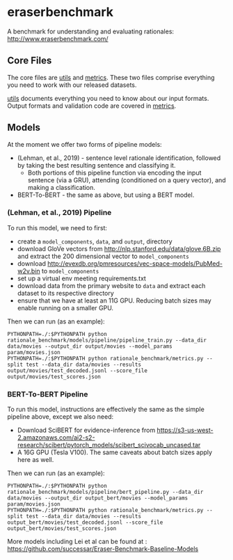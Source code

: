 # eraserbenchmark
A benchmark for understanding and evaluating rationales: http://www.eraserbenchmark.com/

## Core Files

The core files are [utils](rationale_benchmark/utils.py) and [metrics](rationale_benchmark/metrics.py).
These two files comprise everything you need to work with our released datasets.

[utils](rationale_benchmark/utils.py) documents everything you need to know about our input formats. Output
formats and validation code are covered in [metrics](rationale_benchmark/metrics.py).

## Models

At the moment we offer two forms of pipeline models:
* (Lehman, et al., 2019) - sentence level rationale identification, followed by taking the best resulting sentence and classifying it.
    * Both portions of this pipeline function via encoding the input sentence (via a GRU), attending (conditioned on a query vector), and making a classification.
* BERT-To-BERT - the same as above, but using a BERT model.

### (Lehman, et al., 2019) Pipeline

To run this model, we need to first:
* create a `model_components`, `data`, and `output`, directory
* download GloVe vectors from http://nlp.stanford.edu/data/glove.6B.zip and extract the 200 dimensional vector to `model_components`
* download http://evexdb.org/pmresources/vec-space-models/PubMed-w2v.bin to `model_components`
* set up a virtual env meeting requirements.txt
* download data from the primary website to `data` and extract each dataset to its respective directory
* ensure that we have at least an 11G GPU. Reducing batch sizes may enable running on a smaller GPU.

Then we can run (as an example):
```
PYTHONPATH=./:$PYTHONPATH python rationale_benchmark/models/pipeline/pipeline_train.py --data_dir data/movies --output_dir output/movies --model_params param/movies.json
PYTHONPATH=./:$PYTHONPATH python rationale_benchmark/metrics.py --split test --data_dir data/movies --results output/movies/test_decoded.jsonl --score_file output/movies/test_scores.json
```

### BERT-To-BERT Pipeline

To run this model, instructions are effectively the same as the simple pipeline above, except we also need:
* Download SciBERT for evidence-inference from https://s3-us-west-2.amazonaws.com/ai2-s2-research/scibert/pytorch_models/scibert_scivocab_uncased.tar
* A 16G GPU (Tesla V100). The same caveats about batch sizes apply here as well.

Then we can run (as an example):
```
PYTHONPATH=./:$PYTHONPATH python rationale_benchmark/models/pipeline/bert_pipeline.py --data_dir data/movies --output_dir output_bert/movies --model_params param/movies.json
PYTHONPATH=./:$PYTHONPATH python rationale_benchmark/metrics.py --split test --data_dir data/movies --results output_bert/movies/test_decoded.jsonl --score_file output_bert/movies/test_scores.json
```

More models including Lei et al can be found at : https://github.com/successar/Eraser-Benchmark-Baseline-Models